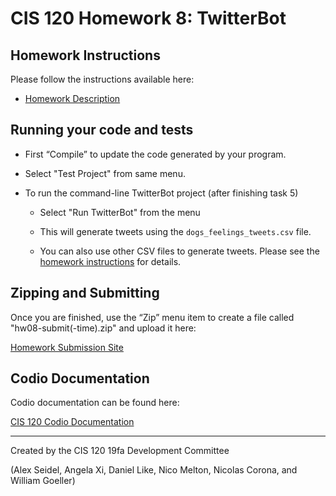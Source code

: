 # CIS 120 Homework 8: TwitterBot

## Homework Instructions

Please follow the instructions available here:

*   [Homework Description](http://www.cis.upenn.edu/~cis120/current/hw/hw08)

## Running your code and tests

*   First “Compile” to update the code generated by your program.

*   Select  "Test Project" from same menu.

*   To run the command-line TwitterBot project (after finishing task 5)
  
    * Select "Run TwitterBot" from the menu
	
    * This will generate tweets using the `dogs_feelings_tweets.csv` file.
  
    * You can also use other CSV files to generate tweets. Please see the [homework instructions](https://www.cis.upenn.edu/~cis120/current/hw/hw08/#running-the-twitterbot) for details.
	
## Zipping and Submitting

Once you are finished, use the “Zip” menu item to create a file called "hw08-submit(-time).zip" and upload it here:

[Homework Submission Site](https://www.gradescope.com/courses/223042)

## Codio Documentation

Codio documentation can be found here:

[CIS 120 Codio Documentation](http://www.cis.upenn.edu/~cis120/current/codio/)

*************

Created by the CIS 120 19fa Development Committee

(Alex Seidel, Angela Xi, Daniel Like, Nico Melton, Nicolas Corona, and William Goeller)
